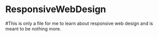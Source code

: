 # ResponsiveWebDesign
#This is only a file for me to learn about responsive web design and is meant to be nothing more.

